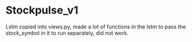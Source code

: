 # Stockpulse_v1
 Lstm copied into views.py, made a lot of functions in the lstm to pass the stock_symbol in it to run separately, did not work.
